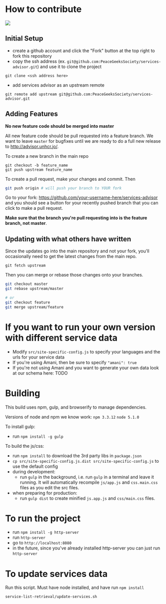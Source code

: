 # How to contribute
<a href="https://zenhub.com"><img src="https://raw.githubusercontent.com/ZenHubIO/support/master/zenhub-badge.png"></a>
## Initial Setup
- create a github account and click the "Fork" button at the top right to fork this repository
- copy the ssh address (ex. `git@github.com:PeaceGeeksSociety/services-advisor.git`) and use it to clone the project
```
git clone <ssh address here>
```
- add services advisor as an upstream remote
```
git remote add upstream git@github.com:PeaceGeeksSociety/services-advisor.git
```

## Adding Features
**No new feature code should be merged into master**

All new feature code should be pull requested into a feature branch. We want to leave `master` for bugfixes until we are ready to do a full new release to http://advisor.unhcr.jo/.

To create a new branch in the main repo
```
git checkout -b feature_name
git push upstream feature_name
```

To create a pull request, make your changes and commit. Then
```bash
git push origin # will push your branch to YOUR fork
```
Go to your fork: https://github.com/your-username-here/services-advisor and you should see a button for your recently pushed branch that you can click to make a pull request.

**Make sure that the branch you're pull requesting into is the feature branch, not master**.

## Updating with what others have written
Since the updates go into the main repository and not your fork, you'll occasionally need to get the latest changes from the main repo.
```
git fetch upstream
```
Then you can merge or rebase those changes onto your branches.
```bash
git checkout master
git rebase upstream/master

# or
git checkout feature
git merge upstream/feature
```

# If you want to run your own version with different service data
- Modify `src/site-specific-config.js` to specify your languages and the urls for your service data
- If you're using Amani, then be sure to specify `"amani": true`
- If you're not using Amani and you want to generate your own data look at our schema here: TODO

# Building

This build uses npm, gulp, and browserify to manage dependencies.

Versions of node and npm we know work:
`npm 3.3.12`
`node 5.1.0`

To install gulp:

- run `npm install -g gulp`

To build the js/css:

- run `npm install` to download the 3rd party libs in `package.json`
- `cp src/site-specific-config.js.dist src/site-specific-config.js` to use the default config
- during development:
    - run `gulp` in the background, i.e. run `gulp` in a terminal and leave it running. It will automatically recompile
      `js/app.js` and `css.main.css` files as you edit the src files.
- when preparing for production:
    - run `gulp dist` to create minified `js.app.js` and `css/main.css` files.

# To run the project
- run `npm install -g http-server`
- run `http-server`
- go to `http://localhost:8080`
- in the future, since you've already installed http-server you can just run `http-server`

# To update services data
Run this script. Must have node installed, and have run `npm install`
```bash
service-list-retrieval/update-services.sh
```
